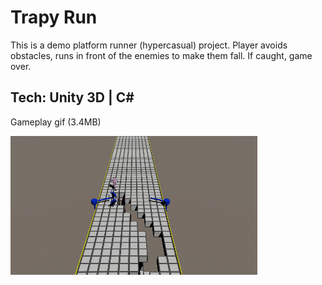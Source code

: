 # Trapy Run

This is a demo platform runner (hypercasual) project. 
Player avoids obstacles, runs in front of the enemies to make them fall. If caught, game over.

Tech: Unity 3D | C#
------
Gameplay gif (3.4MB)

![](trapyRun.gif)
